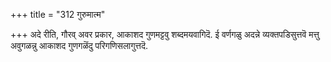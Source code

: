 +++
title = "312 गुरुमात्म"

+++
अदे रीति, गौरव् अवर प्रकार, आकाशद गुणमट्टवु शब्दमयवागिदॆ. ई वर्णगळु अदन्ने व्यक्तपडिसुत्तवॆ मत्तु अवुगळन्नु आकाशद गुणगळॆंदु परिगणिसलागुत्तदॆ.

